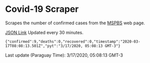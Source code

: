 # Covid-19 Scraper

Scrapes the number of confirmed cases from the [MSPBS](https://www.mspbs.gov.py/covid-19.php) web page.

[JSON Link](https://jmayalag.github.io/covid19-scrape/cases.json)
Updated every 30 minutes.
```
{"confirmed":9,"deaths":0,"recovered":0,"timestamp":"2020-03-17T08:08:13.501Z","pyt":"3/17/2020, 05:08:13 GMT-3"}
```
Last update (Paraguay Time): 3/17/2020, 05:08:13 GMT-3